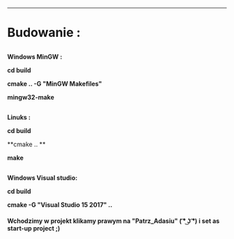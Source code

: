 ----
# Budowanie :

##
 **Windows MinGW :**

**cd build**

**cmake .. -G "MinGW Makefiles"**

**mingw32-make**

##
 **Linuks :**

**cd build**

**cmake .. **

**make**

##
  **Windows Visual studio:**

**cd build**

**cmake -G "Visual Studio 15 2017" ..**


####
**Wchodzimy w projekt klikamy prawym na "Patrz_Adasiu" ( ͡° ͜ʖ ͡°) i set as start-up project ;)**
